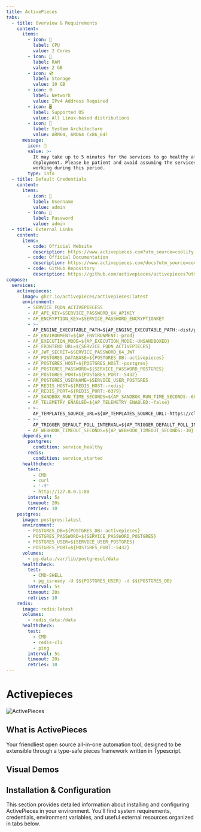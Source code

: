 ```yaml
---
title: ActivePieces
tabs:
  - title: Overview & Requirements
    content:
      items:
        - icon: 🔲
          label: CPU
          value: 2 Cores
        - icon: 💾
          label: RAM
          value: 2 GB
        - icon: 💿
          label: Storage
          value: 10 GB
        - icon: 🌐
          label: Network
          value: IPv4 Address Required
        - icon: 🖥️
          label: Supported OS
          value: All Linux-based distributions
        - icon: 🌱
          label: System Architecture
          value: ARM64, AMD64 (x86_64)
      message:
        icon: 🌱
        value: >-
          It may take up to 5 minutes for the services to go healthy after
          deployment. Please be patient and avoid assuming the services are not
          working during this period.
        type: info
  - title: Default Credentials
    content:
      items:
        - icon: 👤
          label: Username
          value: admin
        - icon: 🔑
          label: Password
          value: admin
  - title: External Links
    content:
      items:
        - code: Official Website
          description: https://www.activepieces.com?utm_source=coolify.io
        - code: Official Documentation
          description: https://www.activepieces.com/docs?utm_source=coolify.io
        - code: GitHub Repository
          description: https://github.com/activepieces/activepieces?utm_source=coolify.io
compose:
  services:
    activepieces:
      image: ghcr.io/activepieces/activepieces:latest
      environment:
        - SERVICE_FQDN_ACTIVEPIECESS
        - AP_API_KEY=$SERVICE_PASSWORD_64_APIKEY
        - AP_ENCRYPTION_KEY=$SERVICE_PASSWORD_ENCRYPTIONKEY
        - >-
          AP_ENGINE_EXECUTABLE_PATH=${AP_ENGINE_EXECUTABLE_PATH:-dist/packages/engine/main.js}
        - AP_ENVIRONMENT=${AP_ENVIRONMENT:-prod}
        - AP_EXECUTION_MODE=${AP_EXECUTION_MODE:-UNSANDBOXED}
        - AP_FRONTEND_URL=${SERVICE_FQDN_ACTIVEPIECES}
        - AP_JWT_SECRET=$SERVICE_PASSWORD_64_JWT
        - AP_POSTGRES_DATABASE=${POSTGRES_DB:-activepieces}
        - AP_POSTGRES_HOST=${POSTGRES_HOST:-postgres}
        - AP_POSTGRES_PASSWORD=${SERVICE_PASSWORD_POSTGRES}
        - AP_POSTGRES_PORT=${POSTGRES_PORT:-5432}
        - AP_POSTGRES_USERNAME=$SERVICE_USER_POSTGRES
        - AP_REDIS_HOST=${REDIS_HOST:-redis}
        - AP_REDIS_PORT=${REDIS_PORT:-6379}
        - AP_SANDBOX_RUN_TIME_SECONDS=${AP_SANDBOX_RUN_TIME_SECONDS:-600}
        - AP_TELEMETRY_ENABLED=${AP_TELEMETRY_ENABLED:-false}
        - >-
          AP_TEMPLATES_SOURCE_URL=${AP_TEMPLATES_SOURCE_URL:-https://cloud.activepieces.com/api/v1/flow-templates}
        - >-
          AP_TRIGGER_DEFAULT_POLL_INTERVAL=${AP_TRIGGER_DEFAULT_POLL_INTERVAL:-5}
        - AP_WEBHOOK_TIMEOUT_SECONDS=${AP_WEBHOOK_TIMEOUT_SECONDS:-30}
      depends_on:
        postgres:
          condition: service_healthy
        redis:
          condition: service_started
      healthcheck:
        test:
          - CMD
          - curl
          - '-f'
          - http://127.0.0.1:80
        interval: 5s
        timeout: 20s
        retries: 10
    postgres:
      image: postgres:latest
      environment:
        - POSTGRES_DB=${POSTGRES_DB:-activepieces}
        - POSTGRES_PASSWORD=${SERVICE_PASSWORD_POSTGRES}
        - POSTGRES_USER=${SERVICE_USER_POSTGRES}
        - POSTGRES_PORT=${POSTGRES_PORT:-5432}
      volumes:
        - pg-data:/var/lib/postgresql/data
      healthcheck:
        test:
          - CMD-SHELL
          - pg_isready -U $${POSTGRES_USER} -d $${POSTGRES_DB}
        interval: 5s
        timeout: 20s
        retries: 10
    redis:
      image: redis:latest
      volumes:
        - redis_data:/data
      healthcheck:
        test:
          - CMD
          - redis-cli
          - ping
        interval: 5s
        timeout: 20s
        retries: 10
---
```


<script setup>
import { useData } from 'vitepress'
const { frontmatter } = useData()
</script>

# Activepieces

![ActivePieces](/images/services/activepieces0.webp)

## What is ActivePieces

Your friendliest open source all-in-one automation tool, designed to be extensible through a type-safe pieces framework written in Typescript.

## Visual Demos

<ZoomableImage src="/docs/public/images/services/activepieces1.gif" />

<ZoomableImage src="/docs/public/images/services/activepieces2.gif" />

## Installation & Configuration

This section provides detailed information about installing and configuring ActivePieces in your environment. You'll find system requirements, credentials, environment variables, and useful external resources organized in tabs below.

<TabBlock   
  :tabs="frontmatter.tabs" 
  :compose="frontmatter.compose" 
/>
